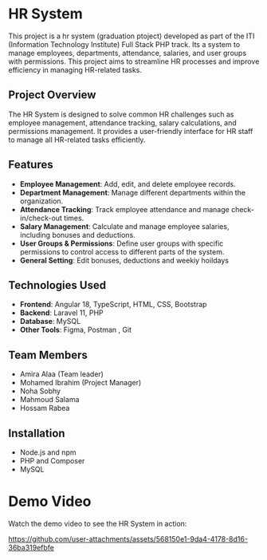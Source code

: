 # HR System

This project is a hr system (graduation ptoject) developed as part of the ITI (Information Technology Institute) Full Stack PHP track. Its a system to manage employees, departments, attendance, salaries, and user groups with permissions. This project aims to streamline HR processes and improve efficiency in managing HR-related tasks.

## Project Overview

The HR System is designed to solve common HR challenges such as employee management, attendance tracking, salary calculations, and permissions management. It provides a user-friendly interface for HR staff to manage all HR-related tasks efficiently.

## Features

- **Employee Management**: Add, edit, and delete employee records.
- **Department Management**: Manage different departments within the organization.
- **Attendance Tracking**: Track employee attendance and manage check-in/check-out times.
- **Salary Management**: Calculate and manage employee salaries, including bonuses and deductions.
- **User Groups & Permissions**: Define user groups with specific permissions to control access to different parts of the system.
- **General Setting**: Edit bonuses, deductions and weekiy hoildays

## Technologies Used

- **Frontend**: Angular 18, TypeScript, HTML, CSS, Bootstrap
- **Backend**: Laravel 11, PHP
- **Database**: MySQL
- **Other Tools**: Figma, Postman , Git

## Team Members
- Amira Alaa (Team leader)
- Mohamed Ibrahim (Project Manager)
- Noha Sobhy
- Mahmoud Salama
- Hossam Rabea 

## Installation
- Node.js and npm
- PHP and Composer
- MySQL

# Demo Video

Watch the demo video to see the HR System in action:

https://github.com/user-attachments/assets/568150e1-9da4-4178-8d16-36ba319efbfe


